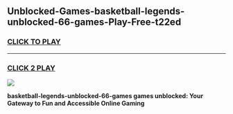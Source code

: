 
## Unblocked-Games-basketball-legends-unblocked-66-games-Play-Free-t22ed
<h3>
<a href="https://premium76.site?title=basketball-legends-unblocked-66-games&ref=17A">CLICK TO PLAY</a></h3>
<hr>

<h3>
<a href="https://premium76.site?title=basketball-legends-unblocked-66-games&ref=17A">CLICK 2 PLAY</a>
  
</h3>

<a href="https://premium76.site?title=basketball-legends-unblocked-66-games&ref=17A"><img src="https://clearcache.store/games.png"></a>


**basketball-legends-unblocked-66-games games unblocked: Your Gateway to Fun and Accessible Online Gaming**
